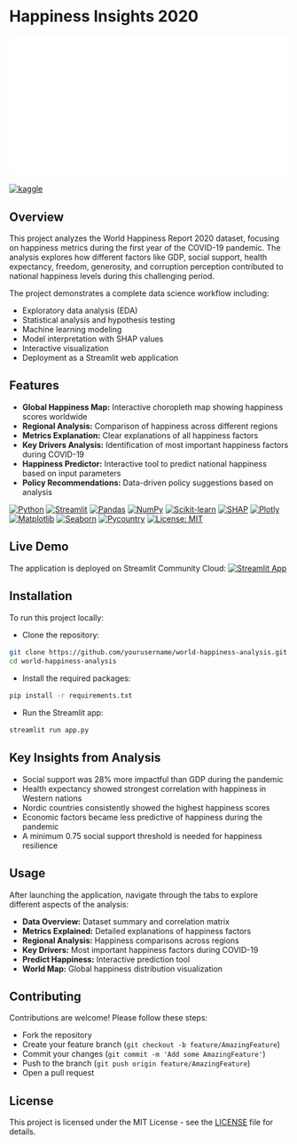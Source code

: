 # Happiness Insights 2020
![World Happiness Report](assets/id8lGFstdW_1751913596371.svg)

[![kaggle](https://img.shields.io/badge/Dataset%20WHR%202020-pink?logo=kaggle&logoColor=%23ffffff&logoSize=auto&labelColor=%2329bdfb&color=%2329bdfb&link=https%3A%2F%2Fwww.kaggle.com%2Fdatasets%2Flondeen%2Fworld-happiness-report-2020)](https://www.kaggle.com/datasets/londeen/world-happiness-report-2020)

## Overview
This project analyzes the World Happiness Report 2020 dataset, focusing on happiness metrics during the first year of the COVID-19 pandemic. The analysis explores how different factors like GDP, social support, health expectancy, freedom, generosity, and corruption perception contributed to national happiness levels during this challenging period.

The project demonstrates a complete data science workflow including:
- Exploratory data analysis (EDA)
- Statistical analysis and hypothesis testing
- Machine learning modeling
- Model interpretation with SHAP values
- Interactive visualization
- Deployment as a Streamlit web application

## Features

- **Global Happiness Map:** Interactive choropleth map showing happiness scores worldwide
- **Regional Analysis:** Comparison of happiness across different regions
- **Metrics Explanation:** Clear explanations of all happiness factors
- **Key Drivers Analysis:** Identification of most important happiness factors during COVID-19
- **Happiness Predictor:** Interactive tool to predict national happiness based on input parameters
- **Policy Recommendations:** Data-driven policy suggestions based on analysis

[![Python](https://img.shields.io/badge/Python-3776AB?logo=python&logoColor=fff)](#)
[![Streamlit](https://img.shields.io/badge/Streamlit-FF4B4B?logo=streamlit&logoColor=white)](#)
[![Pandas](https://img.shields.io/badge/Pandas-150458?logo=pandas&logoColor=fff)](#)
[![NumPy](https://img.shields.io/badge/NumPy-4DABCF?logo=numpy&logoColor=fff)](#)
[![Scikit-learn](https://img.shields.io/badge/-scikit--learn-%23F7931E?logo=scikit-learn&logoColor=white)](#)
[![SHAP](https://img.shields.io/badge/SHAP-pink?logo=shap&label=v0.48.0&labelColor=%23ae13a6&color=%23ae13a6)](#)
[![Plotly](https://img.shields.io/badge/Plotly-red?logo=plotly&labelColor=%23ce2e62&color=%23ce2e62)](#)
[![Matplotlib](https://custom-icon-badges.demolab.com/badge/Matplotlib-71D291?logo=matplotlib&logoColor=fff)](#)
[![Seaborn](https://img.shields.io/badge/Seaborn-Blue?logo=%237db0bc&label=v0.13.2&labelColor=%237db0bc&color=%237db0bc)](#)
[![Pycountry](https://img.shields.io/badge/PyCountry-pink?logo=shap&label=v24.6.1&labelColor=%23008bfb&color=%23008bfb)](#)
[![License: MIT](https://img.shields.io/badge/License-MIT-yellow.svg)](https://opensource.org/licenses/MIT)

## Live Demo

The application is deployed on Streamlit Community Cloud: [![Streamlit App](https://static.streamlit.io/badges/streamlit_badge_black_white.svg)](https://harsh782patel-happinessinsights2020.streamlit.app/)

## Installation

To run this project locally:
- Clone the repository:
```bash
git clone https://github.com/yourusername/world-happiness-analysis.git
cd world-happiness-analysis
```
- Install the required packages:
```bash
pip install -r requirements.txt
```
- Run the Streamlit app:
```bash
streamlit run app.py
```
## Key Insights from Analysis

- Social support was 28% more impactful than GDP during the pandemic
- Health expectancy showed strongest correlation with happiness in Western nations
- Nordic countries consistently showed the highest happiness scores
- Economic factors became less predictive of happiness during the pandemic
- A minimum 0.75 social support threshold is needed for happiness resilience

## Usage

After launching the application, navigate through the tabs to explore different aspects of the analysis:
- **Data Overview:** Dataset summary and correlation matrix
- **Metrics Explained:** Detailed explanations of happiness factors
- **Regional Analysis:** Happiness comparisons across regions
- **Key Drivers:** Most important happiness factors during COVID-19
- **Predict Happiness:** Interactive prediction tool
- **World Map:** Global happiness distribution visualization

## Contributing

Contributions are welcome! Please follow these steps:
- Fork the repository
- Create your feature branch (```git checkout -b feature/AmazingFeature```)
- Commit your changes (```git commit -m 'Add some AmazingFeature'```)
- Push to the branch (```git push origin feature/AmazingFeature```)
- Open a pull request

## License

This project is licensed under the MIT License - see the [LICENSE](LICENSE) file for details.
